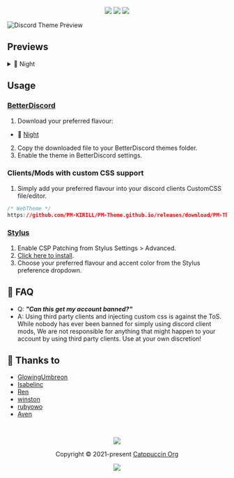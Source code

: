 <p align="center">
    <a href="https://github.com/catppuccin/discord/stargazers"><img src="https://img.shields.io/github/stars/PM-KIRILL/PM-Theme.github.io?colorA=363a4f&colorB=b7bdf8&style=for-the-badge"></a>
    <a href="https://github.com/catppuccin/discord/issues"><img src="https://img.shields.io/github/issues/PM-KIRILL/PM-Theme.github.io?colorA=363a4f&colorB=f5a97f&style=for-the-badge"></a>
    <a href="https://github.com/catppuccin/discord/contributors"><img src="https://img.shields.io/github/contributors/PM-KIRILL/PM-Theme.github.io?colorA=363a4f&colorB=a6da95&style=for-the-badge"></a>
</p>

![Discord Theme Preview](assets/preview.webp)

## Previews

<details>
<summary>🌙 Night</summary>
<img src="assets/night.png"/>
</details>

## Usage

### [BetterDiscord](https://betterdiscord.app)

1. Download your preferred flavour:

- 🌙 [Night](https://github.com/PM-KIRILL/PM-Theme.github.io/releases/download/PM-Theme/PM-Theme.css)

2. Copy the downloaded file to your BetterDiscord themes folder.
3. Enable the theme in BetterDiscord settings.

### Clients/Mods with custom CSS support

1. Simply add your preferred flavour into your discord clients CustomCSS file/editor.

```css
/* WebTheme */
https://github.com/PM-KIRILL/PM-Theme.github.io/releases/download/PM-Theme/PM-Theme.css;
```

### [Stylus](https://github.com/openstyles/stylus)

1. Enable CSP Patching from Stylus Settings > Advanced.
2. [Click here to install](https://github.com/catppuccin/discord/raw/main/discord.user.css).
3. Choose your preferred flavour and accent color from the Stylus preference dropdown.

## 🙋 FAQ

- Q: **_"Can this get my account banned?"_**
- A: Using third party clients and injecting custom css is against the ToS. While nobody has ever been banned for simply using discord client mods, We are not responsible for anything that might happen to your account by using third party clients. Use at your own discretion!

## 💝 Thanks to

- [GlowingUmbreon](https://github.com/glowingumbreon)
- [Isabelinc](https://github.com/Isabelincorp)
- [Ren](https://github.com/watatomo)
- [winston](https://github.com/nekowinston)
- [rubyowo](https://github.com/rubyowo)
- [Aven](https://github.com/ToxicAven)

&nbsp;

<p align="center"><img src="https://raw.githubusercontent.com/catppuccin/catppuccin/main/assets/footers/gray0_ctp_on_line.svg?sanitize=true" /></p>
<p align="center">Copyright &copy; 2021-present <a href="https://github.com/catppuccin" target="_blank">Catppuccin Org</a>
<p align="center"><a href="https://github.com/catppuccin/catppuccin/blob/main/LICENSE"><img src="https://img.shields.io/static/v1.svg?style=for-the-badge&label=License&message=MIT&colorA=363a4f&colorB=b7bdf8"/></a></p>
